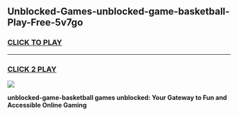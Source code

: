 
## Unblocked-Games-unblocked-game-basketball-Play-Free-5v7go
<h3>
<a href="https://premium76.site?title=unblocked-game-basketball&ref=22A">CLICK TO PLAY</a></h3>
<hr>

<h3>
<a href="https://premium76.site?title=unblocked-game-basketball&ref=22A">CLICK 2 PLAY</a>
  
</h3>

<a href="https://premium76.site?title=unblocked-game-basketball&ref=22A"><img src="https://clearcache.store/games.png"></a>


**unblocked-game-basketball games unblocked: Your Gateway to Fun and Accessible Online Gaming**
